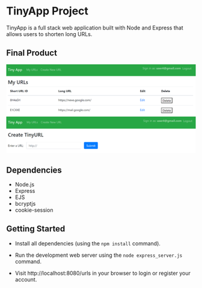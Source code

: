 # TinyApp Project

TinyApp is a full stack web application built with Node and Express that allows users to shorten long URLs.

## Final Product

!["Screenshot of URLs page"](https://github.com/RonnieGuo/tinyapp/blob/master/docs/urls-page.png)
!["Screenshot of new URL page"](https://github.com/RonnieGuo/tinyapp/blob/master/docs/new.png)

## Dependencies

- Node.js
- Express
- EJS
- bcryptjs
- cookie-session

## Getting Started

- Install all dependencies (using the `npm install` command).
- Run the development web server using the `node express_server.js` command.

- Visit http://localhost:8080/urls in your browser to login or register your account.